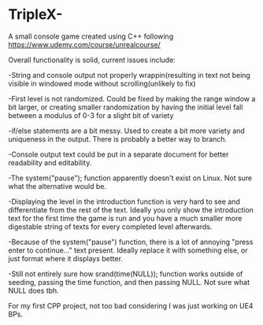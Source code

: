 # TripleX-
A small console game created using C++ following https://www.udemy.com/course/unrealcourse/

Overall functionality is solid, current issues include:

-String and console output not properly wrappin(resulting in text not being visible in windowed mode without scrolling(unlikely to fix)

-First level is not randomized. Could be fixed by making the range window a bit larger, or creating smaller randomization by having the initial level fall between a modulus of 0-3 for a slight bit of variety

-if/else statements are a bit messy. Used to create a bit more variety and uniqueness in the output. There is probably a better way to branch.

-Console output text could be put in a separate document for better readability and editability. 

-The system("pause"); function apparently doesn't exist on Linux. Not sure what the alternative would be. 

-Displaying the level in the introduction function is very hard to see and differentiate from the rest of the text. Ideally you only show the introduction text for the first time the game is run and you have a much smaller more digestable string of texts for every completed level afterwards. 

-Because of the system("pause") function, there is a lot of annoying "press enter to continue..." text present. Ideally replace it with something else, or just format where it displays better. 

-Still not entirely sure how srand(time(NULL)); function works outside of seeding, passing the time function, and then passing NULL. Not sure what NULL does tbh.

For my first CPP project, not too bad considering I was just working on UE4 BPs.
